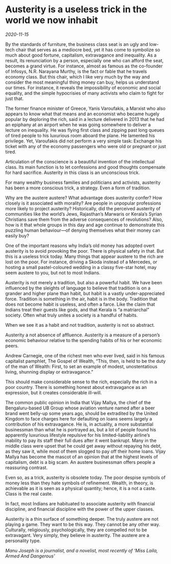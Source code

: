# Austerity is a useless trick in the world we now inhabit

*2020-11-15*

By the standards of furniture, the business class seat is an ugly and
low-tech chair that serves as a mediocre bed, yet it has come to
symbolize so much about good fortune, capitalism, extravagance and
inequality. As a result, its renunciation by a person, especially one
who can afford the seat, becomes a grand virtue. For instance, almost as
famous as the co-founder of Infosys, N.R. Narayana Murthy, is the fact
or fable that he travels economy class. But this chair, which I like
very much by the way and consider the most meaningful thing money can
buy, helps us understand our times. For instance, it reveals the
impossibility of economic and social equality, and the simple
hypocrisies of many activists who claim to fight for just that.

The former finance minister of Greece, Yanis Varoufakis, a Marxist who
also appears to know what that means and an economist who became hugely
popular by deploring the rich, said in a lecture delivered in 2013 that
he had an epiphany at an airport when he was going somewhere to deliver
a lecture on inequality. He was flying first class and zipping past long
queues of tired people to his luxurious room aboard the plane. He
lamented his privilege. Yet, Varoufakis did not perform a very simple
task: Exchange his ticket with any of the economy passengers who were
old or pregnant or just tired.

Articulation of the conscience is a beautiful invention of the
intellectual class. Its main function is to let confessions and good
thoughts compensate for hard sacrifice. Austerity in this class is an
unconscious trick.

For many wealthy business families and politicians and activists,
austerity has been a more conscious trick, a strategy. Even a form of
tradition.

Why are the austere austere? What advantage does austerity confer? How
closely is it associated with morality? Are people in unpopular
professions more likely to project austerity? Historically, did the
perceived austerity of communities like the world’s Jews, Rajasthan’s
Marwaris or Kerala’s Syrian Christians save them from the adverse
consequences of revolutions? Also, how is it that whole groups in this
day and age continue to demonstrate this puzzling human behaviour—of
denying themselves what their money can easily buy?

One of the important reasons why India’s old money has adopted overt
austerity is to avoid provoking the poor. There is physical safety in
that. But this is a useless trick today. Many things that appear austere
to the rich are lost on the poor. For instance, driving a Skoda instead
of a Mercedes, or hosting a small pastel-coloured wedding in a classy
five-star hotel, may seem austere to you, but not to most Indians.

Austerity is not merely a tradition, but also a powerful habit. We have
been influenced by the sleights of language to believe that tradition is
on a grander and higher plane than habit, but habit is a vastly
under-appreciated force. Tradition is something in the air, habit is in
the body. Tradition that does not become habit is useless, and often a
farce. Like the claim that Indians treat their guests like gods, and
that Kerala is “a matriarchal” society. Often what truly unites a
society is a handful of habits.

When we see it as a habit and not tradition, austerity is not so
abstract.

Austerity a not absence of affluence. Austerity is a measure of a
person’s economic behaviour relative to the spending habits of his or
her economic peers.

Andrew Carnegie, one of the richest men who ever lived, said in his
famous capitalist pamphlet, The Gospel of Wealth, “This, then, is held
to be the duty of the man of Wealth: First, to set an example of modest,
unostentatious living, shunning display or extravagance.”

This should make considerable sense to the rich, especially the rich in
a poor country. There is something honest about extravagance as an
expression, but it creates considerable ill-will.

The common public opinion in India that Vijay Mallya, the chief of the
Bengaluru-based UB Group whose aviation venture named after a beer brand
went belly-up some years ago, should be extradited by the United Kingdom
to face charges here for defaulting on loans seems largely a
contribution of his extravagance. He is, in actuality, a more
substantial businessman than what he is portrayed as, but a lot of
people found his apparently luxurious lifestyle repulsive for his
limited-liability airline’s inability to pay its staff their full dues
after it went bankrupt. Many in the middle class were upset that he
could get away without repaying his debt, as they saw it, while most of
them slogged to pay off their home loans. Vijay Mallya has become the
mascot of an opinion that at the highest levels of capitalism, debt is a
big scam. An austere businessman offers people a reassuring contrast.

Even so, as a trick, austerity is obsolete today. The poor despise
symbols of money less than they hate symbols of refinement. Wealth, in
theory, is achievable as it is seen as a physical quantity; hence, it is
a not a caste. Class is the real caste.

In fact, most Indians are habituated to associate austerity with
financial discipline, and financial discipline with the power of the
upper classes.

Austerity is a thin surface of something deeper. The truly austere are
not playing a game. They want to be this way. They cannot be any other
way. Culturally, religiously, psychologically, they are compelled not to
be extravagant. Very simply, they believe in austerity. The austere are
a personality type.

*Manu Joseph is a journalist, and a novelist, most recently of ‘Miss
Laila, Armed And Dangerous’*
